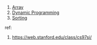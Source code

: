
1. [Array](/leetcode/arrays/0_notes_array.md)
1. [Dynamic Programming](/leetcode/dynamic_programming/0_notes_dynamic_programming.md)
3. [Sorting](/leetcode/sorting/0_notes_sorting.md)



ref:
1. https://web.stanford.edu/class/cs97si/
